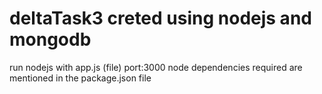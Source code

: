 # deltaTask3 creted using nodejs and mongodb 
run nodejs with app.js (file)
port:3000
node dependencies required are mentioned in the package.json file
